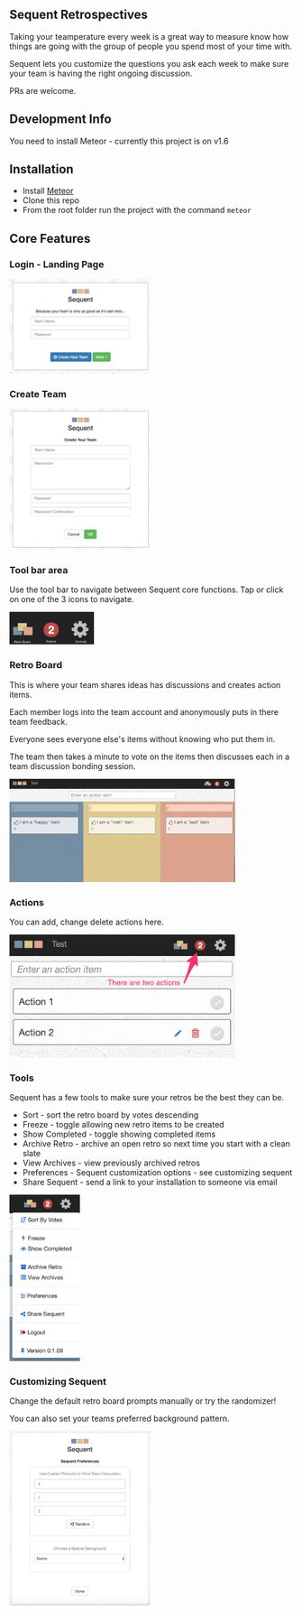 ## Sequent Retrospectives 

Taking your teamperature every week is a great way to measure know how things are going with the group of people you spend most of your time with.

Sequent lets you customize the questions you ask each week to make sure your team is having the right ongoing discussion. 

PRs are welcome.

## Development Info

You need to install Meteor - currently this project is on v1.6

## Installation

- Install [Meteor](https://www.meteor.com)
- Clone this repo 
- From the root folder run the project with the command `meteor`

## Core Features

### Login - Landing Page

<img src="/private/login.jpg" width="250">

### Create Team

<img src="/private/create-team.jpg" width="250">

### Tool bar area

Use the tool bar to navigate between Sequent core functions. Tap or click on one of the 3 icons to navigate. 

<img src="/private/toolbar.jpg" width="150">

### Retro Board
This is where your team shares ideas has discussions and creates action items.

Each member logs into the team account and anonymously puts in there team feedback. 

Everyone sees everyone else's items without knowing who put them in. 

The team then takes a minute to vote on the items then discusses each in a team discussion bonding session.

<img src="/private/main_board.jpg" width="400">

### Actions
You can add, change delete actions here.

<img src="/private/actions.jpg" width="400">

### Tools

Sequent has a few tools to make sure your retros be the best they can be.

- Sort - sort the retro board by votes descending
- Freeze - toggle allowing new retro items to be created
- Show Completed - toggle showing completed items
- Archive Retro - archive an open retro so next time you start with a clean slate
- View Archives - view previously archived retros
- Preferences - Sequent customization options - see customizing sequent
- Share Sequent - send a link to your installation to someone via email

<img src="/private/tools.jpg" width="125">

### Customizing Sequent

Change the default retro board prompts manually or try the randomizer!

You can also set your teams preferred background pattern. 

<img src="/private/custom.jpg" width="250">

